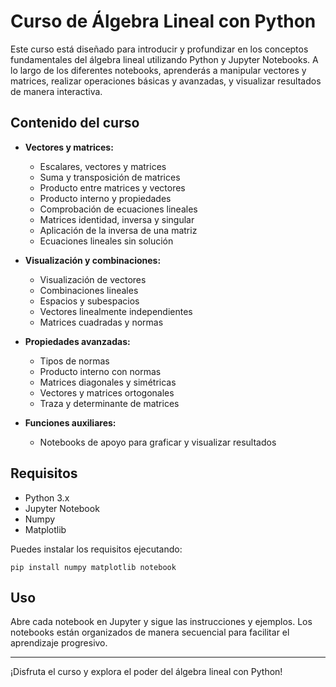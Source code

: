 # Curso de Álgebra Lineal con Python

Este curso está diseñado para introducir y profundizar en los conceptos fundamentales del álgebra lineal utilizando Python y Jupyter Notebooks. A lo largo de los diferentes notebooks, aprenderás a manipular vectores y matrices, realizar operaciones básicas y avanzadas, y visualizar resultados de manera interactiva.

## Contenido del curso

- **Vectores y matrices:**
  - Escalares, vectores y matrices
  - Suma y transposición de matrices
  - Producto entre matrices y vectores
  - Producto interno y propiedades
  - Comprobación de ecuaciones lineales
  - Matrices identidad, inversa y singular
  - Aplicación de la inversa de una matriz
  - Ecuaciones lineales sin solución

- **Visualización y combinaciones:**
  - Visualización de vectores
  - Combinaciones lineales
  - Espacios y subespacios
  - Vectores linealmente independientes
  - Matrices cuadradas y normas

- **Propiedades avanzadas:**
  - Tipos de normas
  - Producto interno con normas
  - Matrices diagonales y simétricas
  - Vectores y matrices ortogonales
  - Traza y determinante de matrices

- **Funciones auxiliares:**
  - Notebooks de apoyo para graficar y visualizar resultados

## Requisitos
- Python 3.x
- Jupyter Notebook
- Numpy
- Matplotlib

Puedes instalar los requisitos ejecutando:

```
pip install numpy matplotlib notebook
```

## Uso
Abre cada notebook en Jupyter y sigue las instrucciones y ejemplos. Los notebooks están organizados de manera secuencial para facilitar el aprendizaje progresivo.

---
¡Disfruta el curso y explora el poder del álgebra lineal con Python!
